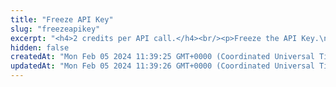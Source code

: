 ```yaml
---
title: "Freeze API Key"
slug: "freezeapikey"
excerpt: "<h4>2 credits per API call.</h4><br/><p>Freeze the API Key.\nIt's not possible to perform sensitive operations like send ledger transaction, send off-chain transaction, send blockchain transaction,\nbroadcast blockchain transaction, perform Order book trade or create blockage. Only read operations are permitted.</p>"
hidden: false
createdAt: "Mon Feb 05 2024 11:39:25 GMT+0000 (Coordinated Universal Time)"
updatedAt: "Mon Feb 05 2024 11:39:26 GMT+0000 (Coordinated Universal Time)"
---
```

